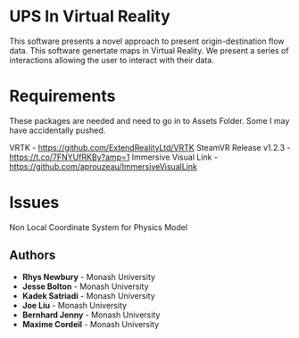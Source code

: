 # UPS In Virtual Reality

This software presents a novel approach to present origin-destination flow data. This software genertate maps in Virtual Reality. We present a series of interactions allowing the user to interact with their data.

# Requirements
These packages are needed and need to go in to Assets Folder. Some I may have accidentally pushed.

VRTK - https://github.com/ExtendRealityLtd/VRTK
SteamVR Release v1.2.3 - https://t.co/7FNYUfRKBy?amp=1
Immersive Visual Link - https://github.com/aprouzeau/ImmersiveVisualLink

# Issues
Non Local Coordinate System for Physics Model

## Authors

* **Rhys Newbury** - Monash University
* **Jesse Bolton** - Monash University
* **Kadek Satriadi** - Monash University
* **Joe Liu** - Monash University
* **Bernhard Jenny** - Monash University
* **Maxime Cordeil** - Monash University
